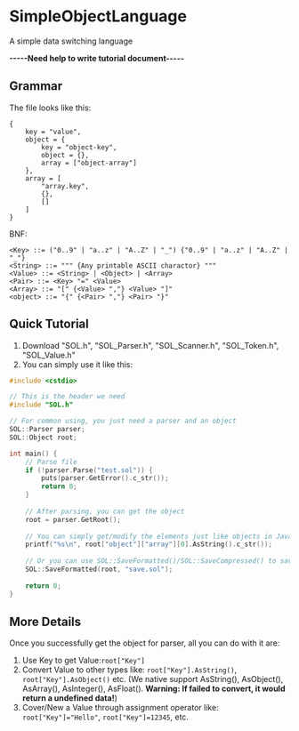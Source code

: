 # SimpleObjectLanguage
A simple data switching language

**-----Need help to write tutorial document-----**

## Grammar
The file looks like this:

```
{
    key = "value",
    object = {
        key = "object-key",
        object = {},
        array = ["object-array"]
    },
    array = [
        "array.key",
        {},
        []
    ]
}
```

BNF:
```
<Key> ::= ("0..9" | "a..z" | "A..Z" | "_") {"0..9" | "a..z" | "A..Z" | "_"}
<String> ::= """ {Any printable ASCII charactor} """
<Value> ::= <String> | <Object> | <Array>
<Pair> ::= <Key> "=" <Value>
<Array> ::= "[" {<Value> ","} <Value> "]"
<object> ::= "{" {<Pair> ","} <Pair> "}"
```

## Quick Tutorial
1. Download "SOL.h", "SOL_Parser.h", "SOL_Scanner.h", "SOL_Token.h", "SOL_Value.h"
2. You can simply use it like this:

```cpp
#include <cstdio>

// This is the header we need
#include "SOL.h"

// For common using, you just need a parser and an object
SOL::Parser parser;
SOL::Object root;

int main() {
    // Parse file
    if (!parser.Parse("test.sol")) {
        puts(parser.GetError().c_str());
        return 0;
    }
    
    // After parsing, you can get the object
    root = parser.GetRoot();
    
    // You can simply get/modify the elements just like objects in JavaScript(?)
    printf("%s\n", root["object"]["array"][0].AsString().c_str());
    
    // Or you can use SOL::SaveFormatted()/SOL::SaveCompressed() to save
    SOL::SaveFormatted(root, "save.sol");
    
    return 0;
}
```

## More Details
Once you successfully get the object for parser, all you can do with it are:
1. Use Key to get Value:`root["Key"]`
2. Convert Value to other types like: `root["Key"].AsString()`, `root["Key"].AsObject()` etc. (We native support AsString(), AsObject(), AsArray(), AsInteger(), AsFloat(). **Warning: If failed to convert, it would return a undefined data!**)
3. Cover/New a Value through assignment operator like: `root["Key"]="Hello"`, `root["Key"]=12345`, etc.
